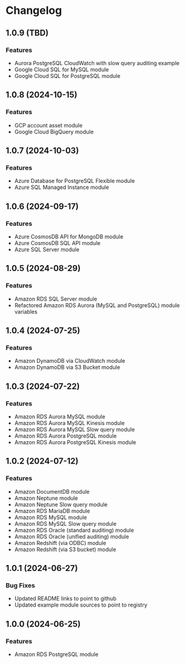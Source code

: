 # Changelog

## 1.0.9 (TBD)

### Features
- Aurora PostgreSQL CloudWatch with slow query auditing example
- Google Cloud SQL for MySQL module
- Google Cloud SQL for PostgreSQL module

## 1.0.8 (2024-10-15)

### Features
- GCP account asset module
- Google Cloud BigQuery module

## 1.0.7 (2024-10-03)

### Features
- Azure Database for PostgreSQL Flexible module
- Azure SQL Managed Instance module

## 1.0.6 (2024-09-17)

### Features
- Azure CosmosDB API for MongoDB module
- Azure CosmosDB SQL API module
- Azure SQL Server module

## 1.0.5 (2024-08-29)

### Features
- Amazon RDS SQL Server module
- Refactored Amazon RDS Aurora (MySQL and PostgreSQL) module variables

## 1.0.4 (2024-07-25)

### Features
- Amazon DynamoDB via CloudWatch module
- Amazon DynamoDB via S3 Bucket module

## 1.0.3 (2024-07-22)

### Features
- Amazon RDS Aurora MySQL module
- Amazon RDS Aurora MySQL Kinesis module
- Amazon RDS Aurora MySQL Slow query module
- Amazon RDS Aurora PostgreSQL module
- Amazon RDS Aurora PostgreSQL Kinesis module

## 1.0.2 (2024-07-12)

### Features
- Amazon DocumentDB module
- Amazon Neptune module
- Amazon Neptune Slow query module
- Amazon RDS MariaDB module
- Amazon RDS MySQL module
- Amazon RDS MySQL Slow query module
- Amazon RDS Oracle (standard auditing) module
- Amazon RDS Oracle (unified auditing) module
- Amazon Redshift (via ODBC) module
- Amazon Redshift (via S3 bucket) module

## 1.0.1 (2024-06-27)

### Bug Fixes
- Updated README links to point to github
- Updated example module sources to point to registry

## 1.0.0 (2024-06-25)

### Features
- Amazon RDS PostgreSQL module
